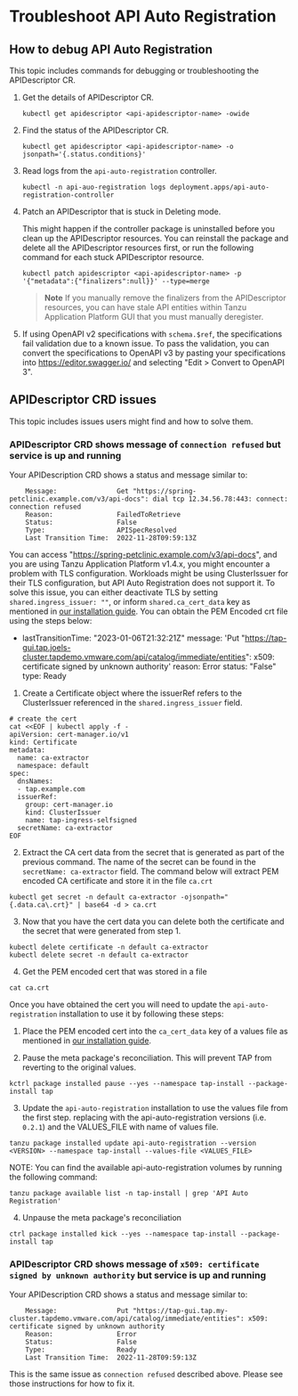 # Troubleshoot API Auto Registration

## How to debug API Auto Registration

This topic includes commands for debugging or troubleshooting the APIDescriptor CR.

1. Get the details of APIDescriptor CR.

    ```console
    kubectl get apidescriptor <api-apidescriptor-name> -owide
    ```

2. Find the status of the APIDescriptor CR.

    ```console
    kubectl get apidescriptor <api-apidescriptor-name> -o jsonpath='{.status.conditions}'
    ```

3. Read logs from the `api-auto-registration` controller.
   
    ```console
    kubectl -n api-auo-registration logs deployment.apps/api-auto-registration-controller
    ```

4. Patch an APIDescriptor that is stuck in Deleting mode.

   This might happen if the controller package is uninstalled before you clean up the APIDescriptor resources.
   You can reinstall the package and delete all the APIDescriptor resources first, or run the following command for each stuck APIDescriptor resource.

    ```console
    kubectl patch apidescriptor <api-apidescriptor-name> -p '{"metadata":{"finalizers":null}}' --type=merge
    ```

    >**Note** If you manually remove the finalizers from the APIDescriptor resources, you can have stale API entities within Tanzu Application Platform GUI that you must manually deregister.

5. If using OpenAPI v2 specifications with `schema.$ref`, the specifications fail validation due to a known issue.
To pass the validation, you can convert the specifications to OpenAPI v3 by pasting your specifications into https://editor.swagger.io/ and selecting "Edit > Convert to OpenAPI 3".

## APIDescriptor CRD issues

This topic includes issues users might find and how to solve them.

### APIDescriptor CRD shows message of `connection refused` but service is up and running

Your APIDescription CRD shows a status and message similar to:

```
    Message:               Get "https://spring-petclinic.example.com/v3/api-docs": dial tcp 12.34.56.78:443: connect: connection refused
    Reason:                FailedToRetrieve
    Status:                False
    Type:                  APISpecResolved
    Last Transition Time:  2022-11-28T09:59:13Z
```

You can access "https://spring-petclinic.example.com/v3/api-docs", and you are
using Tanzu Application Platform v1.4.x, you might encounter a problem with TLS
configuration. Workloads might be using ClusterIssuer for their TLS
configuration, but API Auto Registration does not support it. To solve this
issue, you can either deactivate TLS by setting `shared.ingress_issuer: ""`, or
inform `shared.ca_cert_data` key as mentioned in [our installation
guide](installation.md).  You can obtain the PEM Encoded crt file using the steps below:

- lastTransitionTime: "2023-01-06T21:32:21Z"
  message: 'Put "https://tap-gui.tap.joels-cluster.tapdemo.vmware.com/api/catalog/immediate/entities": x509: certificate signed by unknown authority'
  reason: Error
  status: "False"
  type: Ready

1. Create a Certificate object where the issuerRef refers to the ClusterIssuer referenced
in the `shared.ingress_issuer` field.

```console
# create the cert
cat <<EOF | kubectl apply -f -
apiVersion: cert-manager.io/v1
kind: Certificate
metadata:
  name: ca-extractor
  namespace: default
spec:
  dnsNames:
  - tap.example.com
  issuerRef:
    group: cert-manager.io
    kind: ClusterIssuer
    name: tap-ingress-selfsigned
  secretName: ca-extractor
EOF
```

2. Extract the CA cert data from the secret that is generated as part of the previous command.
The name of the secret can be found in the `secretName: ca-extractor` field. The command below
will extract PEM encoded CA certificate and store it in the file `ca.crt`

```console
kubectl get secret -n default ca-extractor -ojsonpath="{.data.ca\.crt}" | base64 -d > ca.crt
```

3. Now that you have the cert data you can delete both the certificate and the secret that were 
generated from step 1.

```console
kubectl delete certificate -n default ca-extractor
kubectl delete secret -n default ca-extractor
```

4. Get the PEM encoded cert that was stored in a file

```console
cat ca.crt
```

Once you have obtained the cert you will need to update the `api-auto-registration` installation to use it by following 
these steps:
 
1. Place the PEM encoded cert into the `ca_cert_data` key of a values file as mentioned in [our installation guide](installation.md).

2. Pause the meta package's reconciliation. This will prevent TAP from reverting to the original values. 
```console
kctrl package installed pause --yes --namespace tap-install --package-install tap
```

3. Update the `api-auto-registration` installation to use the values file from the first step. 
replacing <VERSION> with the api-auto-registration versions (i.e. `0.2.1`) and the VALUES_FILE with name of values file. 
```console
tanzu package installed update api-auto-registration --version <VERSION> --namespace tap-install --values-file <VALUES_FILE>
```
NOTE: You can find the available api-auto-registration volumes by running the following command:
```console
tanzu package available list -n tap-install | grep 'API Auto Registration'
```

4. Unpause the meta package's reconciliation
```console
ctrl package installed kick --yes --namespace tap-install --package-install tap
```

### APIDescriptor CRD shows message of `x509: certificate signed by unknown authority` but service is up and running

Your APIDescription CRD shows a status and message similar to:

```
    Message:               Put "https://tap-gui.tap.my-cluster.tapdemo.vmware.com/api/catalog/immediate/entities": x509: certificate signed by unknown authority
    Reason:                Error
    Status:                False
    Type:                  Ready
    Last Transition Time:  2022-11-28T09:59:13Z
```

This is the same issue as `connection refused` described above. Please see those instructions for how to fix it.
